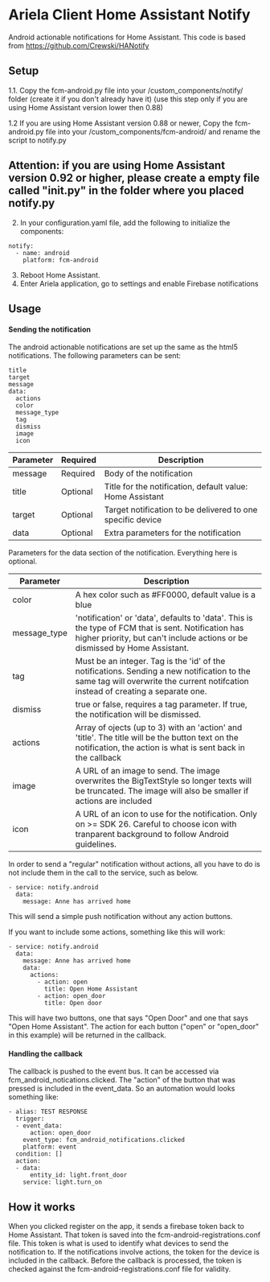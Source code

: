 # Ariela Client Home Assistant Notify
Android actionable notifications for Home Assistant.
This code is based from https://github.com/Crewski/HANotify
## Setup
1.1.  Copy the fcm-android.py file into your /custom_components/notify/ folder (create it if you don't already have it) (use this step only if you are using Home Assistant version lower then 0.88)

1.2   If you are using Home Assistant version 0.88 or newer, Copy the fcm-android.py file into your /custom_components/fcm-android/ and rename the script to notify.py
## Attention: if you are using Home Assistant version 0.92 or higher, please create a empty file called "__init__.py" in the folder where you placed notify.py
2.  In your configuration.yaml file, add the following to initialize the components:

```
notify:    
  - name: android
    platform: fcm-android
```

3.  Reboot Home Assistant.
4.  Enter Ariela application, go to settings and enable Firebase notifications

## Usage
#### Sending the notification
The android actionable notifications are set up the same as the html5 notifications.  The following parameters can be sent:
```
title
target
message
data:
  actions
  color
  message_type
  tag
  dismiss
  image
  icon

```

| Parameter | Required | Description |
| --- | --- | --- |
| message | Required | Body of the notification |
| title | Optional | Title for the notification, default value: Home Assistant |
| target | Optional | Target notification to be delivered to one specific device |
| data | Optional | Extra parameters for the notification |

Parameters for the data section of the notification.  Everything here is optional.

| Parameter | Description |
| --- | --- | 
| color | A hex color such as #FF0000, default value is a blue |
| message_type | 'notification' or 'data', defaults to 'data'.  This is the type of FCM that is sent.  Notification has higher priority, but can't include actions or be dismissed by Home Assistant. |
| tag | Must be an integer. Tag is the 'id' of the notifications. Sending a new notification to the same tag will overwrite the current notifcation instead of creating a separate one. |
| dismiss | true or false, requires a tag parameter.  If true, the notification will be dismissed. |
| actions | Array of ojects (up to 3) with an 'action' and 'title'.  The title will be the button text on the notification, the action is what is sent back in the callback |
| image | A URL of an image to send.  The image overwrites the BigTextStyle so longer texts will be truncated.  The image will also be smaller if actions are included |
| icon | A URL of an icon to use for the notification.  Only on >= SDK 26.  Careful to choose icon with tranparent background to follow Android guidelines.

In order to send a "regular" notification without actions, all you have to do is not include them in the call to the service, such as below.
```
- service: notify.android
  data:
    message: Anne has arrived home
```
 This will send a simple push notification without any action buttons.
 
 
 If you want to include some actions, something like this will work:
```
- service: notify.android
  data:
    message: Anne has arrived home
    data:
      actions:
        - action: open
          title: Open Home Assistant
        - action: open_door
          title: Open door 
```
  This will have two buttons, one that says "Open Door" and one that says "Open Home Assistant".  The action for each button ("open" or "open_door" in this example) will be returned in the callback.
  
#### Handling the callback
The callback is pushed to the event bus.  It can be accessed via fcm_android_notications.clicked.  The "action" of the button that was pressed is included in the event_data.  So an automation would looks something like:
```
- alias: TEST RESPONSE
  trigger:
  - event_data:
      action: open_door
    event_type: fcm_android_notifications.clicked
    platform: event
  condition: []
  action:
  - data:
      entity_id: light.front_door
    service: light.turn_on
```

## How it works
When you clicked register on the app, it sends a firebase token back to Home Assistant.  That token is saved into the fcm-android-registrations.conf file.  This token is what is used to identify what devices to send the notification to.  If the notifications involve actions, the token for the device is included in the callback.  Before the callback is processed, the token is checked against the fcm-android-registrations.conf file for validity.
